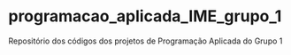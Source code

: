 # programacao_aplicada_IME_grupo_1
Repositório dos códigos dos projetos de Programação Aplicada do Grupo 1
